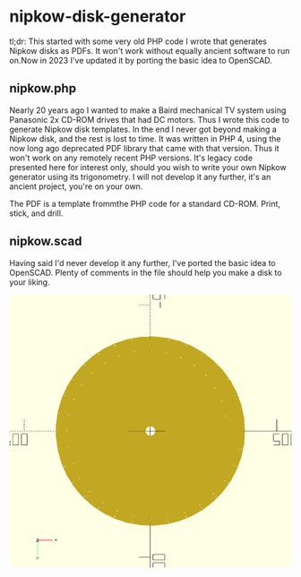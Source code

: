 # nipkow-disk-generator
tl;dr: This started with some very old PHP code I wrote that generates Nipkow disks as PDFs. It won't work without equally ancient software to run on.Now in 2023 I've updated it by porting the basic idea to OpenSCAD.

## nipkow.php
Nearly 20 years ago I wanted to make a Baird mechanical TV system using Panasonic 2x CD-ROM drives that had DC motors. Thus I wrote this code to generate Nipkow disk templates. In the end I never got beyond making a Nipkow disk, and the rest is lost to time. It was written in PHP 4, using the now long ago deprecated PDF library that came with that version. Thus it won't work on any remotely recent PHP versions. It's legacy code presented here for interest only, should you wish to write your own Nipkow generator using its trigonometry. I will not develop it any further, it's an ancient project, you're on your own.

The PDF is a template frommthe PHP code for a standard CD-ROM. Print, stick, and drill.

## nipkow.scad
Having said I'd never develop it any further, I've ported the basic idea to OpenSCAD. Plenty of comments in the file should help you make a disk to your liking.

![A Nipkow disk in OpenSCAD](./nipkow.png "A Nipkow disk in OpenSCAD")
